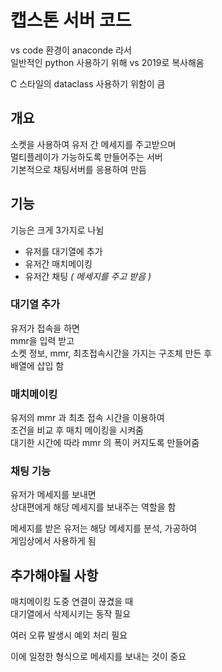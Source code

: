 # 캡스톤 서버 코드
vs code 환경이 anaconde 라서  
일반적인 python 사용하기 위해 vs 2019로 복사해옴  

C 스타일의 dataclass 사용하기 위함이 큼  

## 개요
소켓을 사용하여 유저 간 메세지를 주고받으며  
멀티플레이가 가능하도록 만들어주는 서버  
기본적으로 채팅서버를 응용하여 만듬  

## 기능  
기능은 크게 3가지로 나뉨  

* 유저를 대기열에 추가  
* 유저간 매치메이킹  
* 유저간 채팅 <I>( 메세지를 주고 받음 )</I>    

### 대기열 추가  
유저가 접속을 하면  
mmr을 입력 받고  
소켓 정보, mmr, 최초접속시간을 가지는 구조체 만든 후  
배열에 삽입 함  

### 매치메이킹  
유저의 mmr 과 최초 접속 시간을 이용하여  
조건을 비교 후 매치 메이킹을 시켜줌  
대기한 시간에 따라 mmr 의 폭이 커지도록 만들어줌  

### 채팅 기능  
유저가 메세지를 보내면  
상대편에게 해당 메세지를 보내주는 역할을 함  
  
메세지를 받은 유저는 해당 메세지를 분석, 가공하여  
게임상에서 사용하게 됨  

## 추가해야될 사항
매치메이킹 도중 연결이 끊겼을 때  
대기열에서 삭제시키는 동작 필요  

여러 오류 발생시 예외 처리 필요  

이에 일정한 형식으로 메세지를 보내는 것이 중요  
